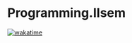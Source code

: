 # Programming.IIsem
[![wakatime](https://wakatime.com/badge/github/Ar4eR-ValerA/Programming.IIsem.svg)](https://wakatime.com/badge/github/Ar4eR-ValerA/Programming.IIsem)

